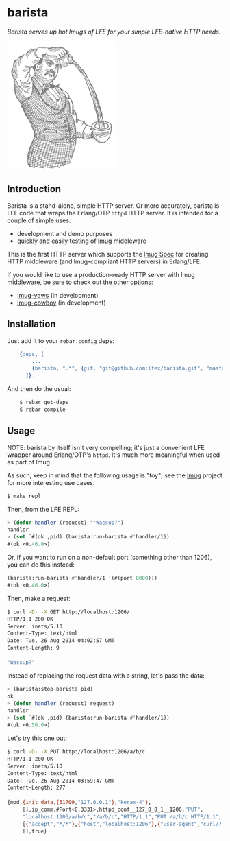 # barista

*Barista serves up hot lmugs of LFE for your simple LFE-native HTTP needs.*

<img src="resources/images/barista.png" />


## Introduction

Barista is a stand-alone, simple HTTP server. Or more accurately, barista
is LFE code that wraps the Erlang/OTP ``httpd`` HTTP server. It is intended
for a couple of simple uses:

* development and demo purposes
* quickly and easily testing of lmug middleware

This is the first HTTP server which supports the
[lmug Spec](https://github.com/lfex/lmug/blob/master/doc/SPEC.md) for creating
HTTP middleware (and lmug-compliant HTTP servers) in Erlang/LFE.

If you would like to use a production-ready HTTP server with lmug middleware,
be sure to check out the other options:

* [lmug-yaws](https://github.com/lfex/lmug-yaws) (in development)
* [lmug-cowboy](https://github.com/lfex/lmug-cowboy) (in development)


## Installation

Just add it to your ``rebar.config`` deps:

```erlang
    {deps, [
        ...
        {barista, ".*", {git, "git@github.com:lfex/barista.git", "master"}}
      ]}.
```

And then do the usual:

```bash
    $ rebar get-deps
    $ rebar compile
```


## Usage

NOTE: barista by itself isn't very compelling; it's just a convenient LFE
wrapper around Erlang/OTP's ``httpd``. It's much more meaningful when used
as part of lmug.

As such, keep in mind that the following usage is "toy"; see the
[lmug](https://github.com/lfex/lmug) project for more interesting use cases.

```bash
$ make repl
```

Then, from the LFE REPL:

```cl
> (defun handler (request) '"Wassup?")
handler
> (set `#(ok ,pid) (barista:run-barista #'handler/1))
#(ok <0.46.0>)
```

Or, if you want to run on a non-default port (something other than 1206), you
can do this instead:

```cl
(barista:run-barista #'handler/1 '(#(port 8000)))
#(ok <0.46.0>)
```

Then, make a request:

```bash
$ curl -D- -X GET http://localhost:1206/
HTTP/1.1 200 OK
Server: inets/5.10
Content-Type: text/html
Date: Tue, 26 Aug 2014 04:02:57 GMT
Content-Length: 9

"Wassup?"
```

Instead of replacing the request data with a string, let's pass the data:

```cl
> (barista:stop-barista pid)
ok
> (defun handler (request) request)
handler
> (set `#(ok ,pid) (barista:run-barista #'handler/1))
#(ok <0.56.0>)
```

Let's try this one out:

```bash
$ curl -D- -X PUT http://localhost:1206/a/b/c
HTTP/1.1 200 OK
Server: inets/5.10
Content-Type: text/html
Date: Tue, 26 Aug 2014 03:59:47 GMT
Content-Length: 277

{mod,{init_data,{51709,"127.0.0.1"},"korax-4"},
     [],ip_comm,#Port<0.3331>,httpd_conf__127_0_0_1__1206,"PUT",
     "localhost:1206/a/b/c","/a/b/c","HTTP/1.1","PUT /a/b/c HTTP/1.1",
     [{"accept","*/*"},{"host","localhost:1206"},{"user-agent","curl/7.30.0"}],
     [],true}
```

